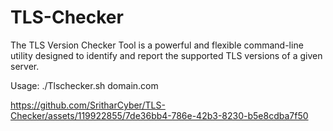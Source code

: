 # TLS-Checker
The TLS Version Checker Tool is a powerful and flexible command-line utility designed to identify and report the supported TLS versions of a given server. 


Usage: ./Tlschecker.sh domain.com

https://github.com/SritharCyber/TLS-Checker/assets/119922855/7de36bb4-786e-42b3-8230-b5e8cdba7f50

